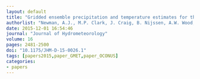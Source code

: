 ```yaml
---
layout: default
title: "Gridded ensemble precipitation and temperature estimates for the contiguous United States"
authorlist: "Newman, A.J., M.P. Clark, J. Craig, B. Nijssen, A.W. Wood, E.D. Gutmann, N. Mizukami, L. Brekke, and J.R. Arnold"
date: 2015-12-01 16:54:46
journal: "Journal of Hydrometeorology"
volume: 16
pages: 2481-2500
doi: "10.1175/JHM-D-15-0026.1"
tags: [papers2015,paper_GMET,paper_OCONUS]
categories:
- papers
---
```


